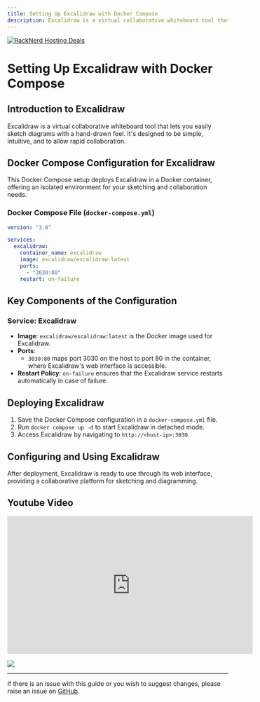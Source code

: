 ```yaml
---
title: Setting Up Excalidraw with Docker Compose
description: Excalidraw is a virtual collaborative whiteboard tool that lets you easily sketch diagrams with a hand-drawn feel. It's designed to be simple, intuitive, and to allow rapid collaboration.
---
```

<a href="https://my.racknerd.com/aff.php?aff=5792&ref=techdox.nz" target="_blank">
    <img src="https://racknerd.com/banners/728x90.gif" alt="RackNerd Hosting Deals">
</a>

# Setting Up Excalidraw with Docker Compose

## Introduction to Excalidraw

Excalidraw is a virtual collaborative whiteboard tool that lets you easily sketch diagrams with a hand-drawn feel. It's designed to be simple, intuitive, and to allow rapid collaboration.

## Docker Compose Configuration for Excalidraw

This Docker Compose setup deploys Excalidraw in a Docker container, offering an isolated environment for your sketching and collaboration needs.

### Docker Compose File (`docker-compose.yml`)

```yaml
version: "3.8"

services:
  excalidraw:
    container_name: excalidraw
    image: excalidraw/excalidraw:latest
    ports:
      - "3030:80"
    restart: on-failure
```

## Key Components of the Configuration
### Service: Excalidraw
- **Image**: `excalidraw/excalidraw:latest` is the Docker image used for Excalidraw.
- **Ports**: 
  - `3030:80` maps port 3030 on the host to port 80 in the container, where Excalidraw's web interface is accessible.
- **Restart Policy**: `on-failure` ensures that the Excalidraw service restarts automatically in case of failure.

## Deploying Excalidraw

1. Save the Docker Compose configuration in a `docker-compose.yml` file.
2. Run `docker compose up -d` to start Excalidraw in detached mode.
3. Access Excalidraw by navigating to `http://<host-ip>:3030`.

## Configuring and Using Excalidraw

After deployment, Excalidraw is ready to use through its web interface, providing a collaborative platform for sketching and diagramming.


## Youtube Video

<iframe width="560" height="315" src="https://www.youtube.com/embed/yk5bBo8JAG4?si=8MztGs2h7a3i9ubE" title="YouTube video player" frameborder="0" allow="accelerometer; autoplay; clipboard-write; encrypted-media; gyroscope; picture-in-picture; web-share" allowfullscreen></iframe>

<a href="https://www.buymeacoffee.com/techdox"><img src="https://img.buymeacoffee.com/button-api/?text=Buy me a cup of tea&emoji=🍵&slug=techdox&button_colour=FFDD00&font_colour=000000&font_family=Cookie&outline_colour=000000&coffee_colour=ffffff" /></a>


---

If there is an issue with this guide or you wish to suggest changes, please raise an issue on [GitHub](https://github.com/Techdox/techdox-docs).
